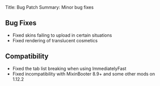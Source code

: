 Title: Bug Patch
Summary: Minor bug fixes

## Bug Fixes
- Fixed skins failing to upload in certain situations
- Fixed rendering of translucent cosmetics

## Compatibility
- Fixed the tab list breaking when using ImmediatelyFast
- Fixed incompatibility with MixinBooter 8.9+ and some other mods on 1.12.2
